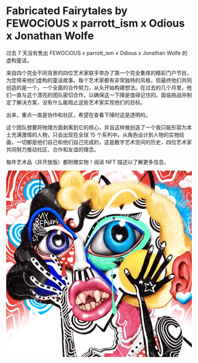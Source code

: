 # Fabricated Fairytales by FEWOCiOUS x parrott_ism x Odious x Jonathan Wolfe

过去 7 天没有售出 FEWOCiOUS x parrott_ism x Odious x Jonathan Wolfe 的虚构童话。

来自四个完全不同背景的四位艺术家联手举办了第一个完全集体的精彩门户节目，为您带来他们虚构的童话故事。每个艺术家都有非常独特的风格，但最终他们共同创造的是一个，一个全面的合作努力，从头开始构建想法。在过去的几个月里，他们一直与这个漂亮的团队密切合作，以确保这一下降是值得记住的。面临挑战并制定了解决方案，没有什么能阻止这些艺术家实现他们的目标。

出来，重点一直是协作和社区，希望在查看下降时这是透明的。

这个团队想要将物理方面剥离到它的核心，并且这样做创造了一个我只能形容为本土充满激情的人物，只会出现在全球 15 个系列中。从角色设计到人物的实物绘画，一切都是他们自己和他们自己完成的，这是数字艺术空间的历史，四位艺术家共同努力推动社区、合作和友谊的理念。

每件艺术品（非开放版）都附赠实物！阅读 NFT 描述以了解更多信息。

![NFT](微信截图_20220903192439.png)
